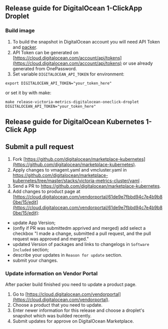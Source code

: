 ## Release guide for DigitalOcean 1-ClickApp Droplet

### Build image

1. To build the snapshot in DigitalOcean account you will need API Token and [packer](https://learn.hashicorp.com/tutorials/packer/get-started-install-cli).
2. API Token can be generated on [https://cloud.digitalocean.com/account/api/tokens](https://cloud.digitalocean.com/account/api/tokens) or use already generated from OnePassword.
3. Set variable `DIGITALOCEAN_API_TOKEN` for environment:

```console
export DIGITALOCEAN_API_TOKEN="your_token_here"
```

or set it by with make:

```console
make release-victoria-metrics-digitalocean-oneclick-droplet DIGITALOCEAN_API_TOKEN="your_token_here"
```

## Release guide for DigitalOcean Kubernetes 1-Click App

## Submit a pull request

1. Fork [https://github.com/digitalocean/marketplace-kubernetes](https://github.com/digitalocean/marketplace-kubernetes).
2. Apply changes to vmagent.yaml and vmcluster.yaml in https://github.com/digitalocean/marketplace-kubernetes/tree/master/stacks/victoria-metrics-cluster/yaml .
3. Send a PR to https://github.com/digitalocean/marketplace-kubernetes.
4. Add changes to product page at [https://cloud.digitalocean.com/vendorportal/61de9e7fbbd94c7e4b9b80be/15/edit](https://cloud.digitalocean.com/vendorportal/61de9e7fbbd94c7e4b9b80be/15/edit):
 * update App Version;
 * (onfly if PR was submittedm apprived and merged) add select a checkbox "I made a change, submitted a pull request, and the pull request was approved and merged."
 * updated Version of packages and links to changelogs in `Software Included` section;
 * describe your updates in `Reason for update` section.
 * submit your changes.


### Update information on Vendor Portal


After packer build finished you need to update a product page.

1. Go to [https://cloud.digitalocean.com/vendorportal](https://cloud.digitalocean.com/vendorportal).
2. Choose a product that you need to update.
3. Enter newer information for this release and choose a droplet's snapshot which was builded recently.
4. Submit updates for approve on DigitalOcean Marketplace.
